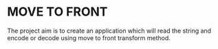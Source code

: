 # MOVE TO FRONT
The project aim is to create an application which will read the string and encode or decode using move to front transform method.
